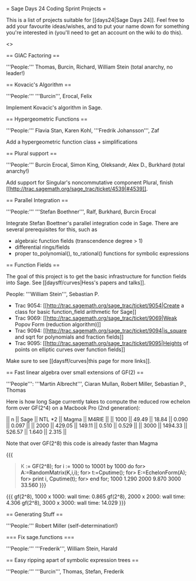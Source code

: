 = Sage Days 24 Coding Sprint Projects =

This is a list of projects suitable for [[days24|Sage Days 24]]. Feel free to add your favourite ideas/wishes, and to put your name down for something you're interested in (you'll need to get an account on the wiki to do this).

<<TableOfContents>>

== GIAC Factoring ==

'''People:''' Thomas, Burcin, Richard, William Stein (total anarchy, no leader!)

== Kovacic's Algorithm ==

'''People:''' '''Burcin''', Erocal, Felix

Implement Kovacic's algorithm in Sage.

== Hypergeometric Functions ==

'''People:''' Flavia Stan, Karen Kohl, '''Fredrik Johansson''', Zaf

Add a hypergeometric function class + simplifications

== Plural support ==

'''People:''' Burcin Erocal, Simon King, Oleksandr, Alex D., Burkhard (total anarchy!)

Add support for Singular's noncommutative component Plural, finish [[http://trac.sagemath.org/sage_trac/ticket/4539|#4539]].

== Parallel Integration ==

'''People:''' '''Stefan Boethner''', Ralf, Burkhard, Burcin Erocal

Integrate Stefan Boettner's parallel integration code in Sage. There are several prerequisites for this, such as
 * algebraic function fields (transcendence degree > 1)
 * differential rings/fields
 * proper to_polynomial(), to_rational() functions for symbolic expressions

== Function Fields ==

The goal of this project is to get the basic infrastructure for function fields into Sage.   See [[daysff/curves|Hess's papers and talks]].

People: '''William Stein''', Sebastian P.

 * Trac 9054: [[http://trac.sagemath.org/sage_trac/ticket/9054|Create a class for basic function_field arithmetic for Sage]]
 * Trac 9069: [[http://trac.sagemath.org/sage_trac/ticket/9069|Weak Popov Form (reduction algorithm)]]
 * Trac 9094: [[http://trac.sagemath.org/sage_trac/ticket/9094|is_square and sqrt for polynomials and fraction fields]]
 * Trac 9095: [[http://trac.sagemath.org/sage_trac/ticket/9095|Heights of points on elliptic curves over function fields]]
 
Make sure to see [[daysff/curves|this page for more links]].

== Fast linear algebra over small extensions of GF(2) ==

'''People''': '''Martin Albrecht''', Ciaran Mullan, Robert Miller, Sebastian P., Thomas

Here is how long Sage currently takes to compute the reduced row echelon form over GF(2^4) on a Macbook Pro (2nd generation):

|| n    || Sage    || NTL *2  || Magma || M4RIE ||
|| 1000 ||   49.49 ||   18.84 || 0.090 || 0.097 ||
|| 2000 ||  429.05 ||  149.11 || 0.510 || 0.529 ||
|| 3000 || 1494.33 ||  526.57 || 1.640 || 2.315 ||

Note that over GF(2^8) this code is already faster than Magma

{{{
> K<a> := GF(2^8);
> for i := 1000 to 10001 by 1000 do
for> A:=RandomMatrix(K,i,i);
for> t:=Cputime();
for> E:=EchelonForm(A);
for> print i, Cputime(t);
for> end for;
1000 1.290
2000 9.870
3000 33.560
}}}

{{{
gf(2^8), 1000 x 1000: wall time: 0.865
gf(2^8), 2000 x 2000: wall time: 4.306
gf(2^8), 3000 x 3000: wall time: 14.029
}}}

== Generating Stuff ==

'''People:''' Robert Miller (self-determination!)

=== Fix sage.functions ===

'''People:''' '''Frederik''', William Stein, Harald

== Easy ripping apart of symbolic expression trees ==

'''People:''' '''Burcin''', Thomas, Stefan, Frederik
